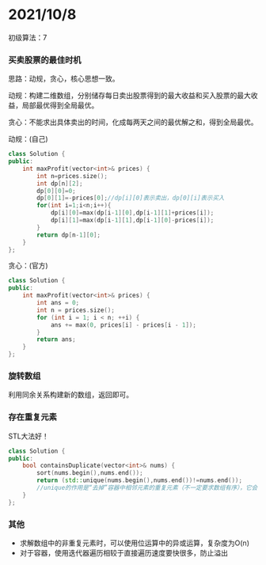 # 2021/10/8

初级算法：7

### 买卖股票的最佳时机

思路：动规，贪心，核心思想一致。

动规：构建二维数组，分别储存每日卖出股票得到的最大收益和买入股票的最大收益，局部最优得到全局最优。

贪心：不能求出具体卖出的时间，化成每两天之间的最优解之和，得到全局最优。

动规：(自己)

```cpp
class Solution {
public:
    int maxProfit(vector<int>& prices) {
        int n=prices.size();
        int dp[n][2];
        dp[0][0]=0;
        dp[0][1]=-prices[0];//dp[i][0]表示卖出，dp[0][i]表示买入
        for(int i=1;i<n;i++){
            dp[i][0]=max(dp[i-1][0],dp[i-1][1]+prices[i]);
            dp[i][1]=max(dp[i-1][1],dp[i-1][0]-prices[i]);
        }
        return dp[n-1][0];
    }
};
```

贪心：(官方)

```cpp
class Solution {
public:
    int maxProfit(vector<int>& prices) {   
        int ans = 0;
        int n = prices.size();
        for (int i = 1; i < n; ++i) {
            ans += max(0, prices[i] - prices[i - 1]);
        }
        return ans;
    }
};
```

### 旋转数组

利用同余关系构建新的数组，返回即可。

### 存在重复元素

STL大法好！

```cpp
class Solution {
public:
    bool containsDuplicate(vector<int>& nums) {
        sort(nums.begin(),nums.end());
        return (std::unique(nums.begin(),nums.end())!=nums.end());
        //unique的作用是“去掉”容器中相邻元素的重复元素（不一定要求数组有序），它会把重复的元素添加到容器末尾    （所以数组大小并没有改变），而返回值是去重之后的尾地址
    }
};
```

### 其他

- 求解数组中的非重复元素时，可以使用位运算中的异或运算，复杂度为O(n)
- 对于容器，使用迭代器遍历相较于直接遍历速度要快很多，防止溢出